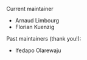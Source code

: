 Current maintainer
- Arnaud Limbourg
- Florian Kuenzig

Past maintainers (thank you!):
- Ifedapo Olarewaju
